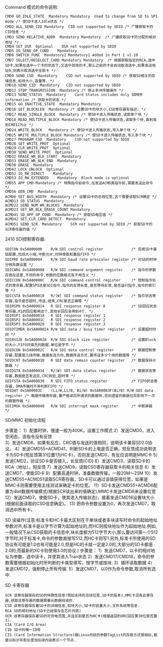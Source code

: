 

Command 模式的命令说明:

	CMD0 GO_IDLE_STATE  Mandatory Mandatory  Used to change from SD to SPI mode /* 使SD卡进入Idle状态 */
	CMD2 ALL_SEND_CID Mandatory  CID not supported by SDIO /* 广播获取卡的CID信息 */
	CMD3 SEND_RELATIVE_ADDR  Mandatory Mandatory  /* 广播获取SD卡所分配的相对地址 */
	CMD4 SET_DSR  Optional    DSR not supported by SDIO 
	CMD5 IO_SEND_OP_COND    Mandatory  
	CMD6 SWITCH_FUNC  Mandatory1 Mandatory1 Added in Part 1 v1.10 
	CMD7 SELECT/DESELECT_CARD Mandatory Mandatory  /* 根据获取指定的RCA,选中SD卡,如果在选中一个卡的状态下,又选中其他的卡,那么之前的卡会自动取消选中,如果发送地址0,则表示取消选中全部卡 */
	CMD9 SEND_CSD  Mandatory    CSD not supported by SDIO /* 获取SD相关的存储信息,如块大小,容量等. */
	CMD10 SEND_CID  Mandatory   CID not supported by SDIO 
	CMD12 STOP_TRANSMISSION  Mandatory /* 停止多块传输操作 */
	CMD13 SEND_STATUS  Mandatory    Card Status includes only SDMEM information /* 获取卡的状态 */
	CMD15 GO_INACTIVE_STATE  Mandatory Mandatory  
	CMD16 SET_BLOCKLEN  Mandatory /* 设置SD卡的块大小,CSD寄存器有描述. */
	CMD17 READ_SINGLE_BLOCK  Mandatory /* 使SD卡进入传输状态,读取单个块 */
	CMD18 READ_MULTIPLE_BLOCK Mandatory /* 使SD卡进入传输状态,读取多个块,直到收到CMD12为止 */
	CMD24 WRITE_BLOCK   Mandatory /* 使SD卡进入传输状态,写入单个块 */   
	CMD25 WRITE_MULTIPLE_BLOCK Mandatory /* 使SD卡进入传输状态,写入多个块 */    
	CMD27 PROGRAM_CSD  Mandatory    CSD not supported by SDIO 
	CMD28 SET_WRITE_PROT  Optional   
	CMD29 CLR_WRITE_PROT  Optional    
	CMD30 SEND_WRITE_PROT  Optional    
	CMD32 ERASE_WR_BLK_START  Mandatory    
	CMD33 ERASE_WR_BLK_END  Mandatory    
	CMD38 ERASE  Mandatory    
	CMD42 LOCK_UNLOCK  Optional    
	CMD52 IO_RW_DIRECT    Mandatory  
	CMD53 IO_RW_EXTENDED    Mandatory  Block mode is optional 
	CMD55 APP_CMD Mandatory /* 特殊指令前命令,在发送ACMD类指令前,需要发送此命令 */  
	CMD56 GEN_CMD  Mandatory    
	ACMD6 SET_BUS_WIDTH  Mandatory /* 设置SD卡的总线位宽,这个需要读取SCR确定 */ 
	ACMD13 SD_STATUS  Mandatory    
	ACMD22 SEND_NUM_WR_BLOCKS  Mandatory    
	ACMD23 SET_WR_BLK_ERASE_COUNT Mandatory     
	ACMD41 SD_APP_OP_COND  Mandatory /* 获取SD电压值 */
	ACMD42 SET_CLR_CARD_DETECT  Mandatory    
	ACMD51 SEND_SCR  Mandatory    SCR not supported by SDIO /* 获取SD卡的SCR寄存器的值 */

2410 SDI控制寄存器:
	
	SDICON 0x5A000000    R/W SDI control register             /* 完成SD卡基础配置,包括大小端,中断允许,时钟使能和重启FIFO */
	SDIPRE 0x5A000004    R/W SDI baud rate prescaler register /* 对SD的时钟分频系数设置 */
	SDICARG 0x5A000008   R/W SDI command argument register    /* 指令的参数存放在这里,不同的命令,参数的位数格式有不用含义 */
	SDICCON 0x5A00000C   R/W SDI command control register     /* 控制指令形式的寄存器,配置SPI还是SDI指令,指令的反馈长度,是否等待反馈,是否运行指令,指令的索引等 */
	SDICSTA 0x5A000010   R/(W) SDI command status register    /* 指令状态寄存器,指令是否超时,传送,结束,CRC是否正确等 */
	SDIRSP0 0x5A000014   R SDI response register 0            /* SD回应状态寄存器,R1的回应都用这个,其他长回应会用到4个. */
	SDIRSP1 0x5A000018   R SDI response register 1
	SDIRSP2 0x5A00001C   R SDI response register 2
	SDIRSP3 0x5A000020   R SDI response register 3
	SDIDTIMER 0x5A000024 R/W SDI data / busy timer register   /* 设置超时时间 */
	SDIBSIZE 0x5A000028  R/W SDI block size register          /* 设置Block的大小,FIFO共填充的数据.单位是字节 */
	SDIDCON 0x5A00002C   R/W SDI data control register        /* 数据控制寄存器,配置是几线传输,数据发送方向,数据传送方式,要传送多少个块的数据等 */
	SDIDCNT 0x5A000030   R SDI data remain counter register   /* 数据保持计数器 */
	SDIDSTA 0x5A000034   R/(W) SDI data status register       /* 数据状态寄存器,数据是否发送完,CRC效验,超时等 */
	SDIFSTA 0x5A000038   R SDI FIFO status register           /* FIFO状态寄存器，DMA传输时不用判断FIFO */
	SDIDAT 0x5A00003C    (Li/W,Li/B, Bi/W) 0x5A00003F(Bi/B) R/W SDI data register /* 数据传输寄存器,要严格读完所请求的数据块,否则遗留的数据位将影响下一次的数据传输 */
	SDIIMSK 0x5A000040   R/W SDI interrupt mask register      /* 中断屏蔽 */

SD/MMC 初始化流程

步骤是：
	1）配置时钟，慢速一般为400K，设置工作模式
	2）发送CMD0，进入空闲态，该指令没有反馈	
	3）发送CMD8，如果有反应，CRC值与发送的值相同，说明该卡兼容SD2.0协议。
	4）发送CMD55+ACMD41，判断SD卡的上电是否正确，短反馈成功说明该卡为SD卡(短反馈第31位置1为HC卡)，否则发送CMD0，有反应说明是MMC卡
	5）发送CMD2，验证SD卡是否接入，长反馈(CID)
	6）发送CMD3，读取SD卡的RCA（地址），短反馈
	7）发送CMD9，读取CSD寄存器获取卡的相关信息
	8）发送CMD7，使能SD卡
	9）配置高速时钟，准备数据传输，一般20M～25M
	10）发送CMD55+ACMD51读取SCR寄存器，SD卡可以通过该值获得位宽，如果是MMC卡则需要使用主线测试来确定卡的位宽。
	11）SD卡发送CMD55+ACMD6配置为4bit数据传输模式(根据SCR读出来的值确定),MMC卡发送CMD6来设置位宽
	12）发送CMD7，使能SD卡，使其进入传输状态)，接着发送CMD16设置块大小(根据前面读取的CSD信息确定)。
	13) 把命令参数设置为0，再次发送CMD7，取消选中所有卡。

SD 读操作(注意:标准卡和HC卡最大区别在于单块或者多块读写时命令的起始地址参数对齐,标准卡是以字节计算为起始地址的,而HC则按块地址作为起始地址.例如,一般情况下从CSD获取的卡信息中,块长度都为512字节大小,那么要访问第一个512字节时,对于标准卡,命令的参数直接写512,而HC卡则写1.另外,标准卡所使用的SD协议有可能是1.0也有可能是2.0,但是HC的卡就一定是2.0的,大部分的SD卡都是2.0的,而最新的XC卡则使用3.0的协议.)
步骤是：
	1）发送CMD7，以卡的相对地址为参数，选中该卡，并使其进入Tran状态
	2）发送CMD17/CMD18，命令的参数需要根据初始化时所判断的卡类型填写，按字节或按块.
	3）循环读取数据
	4）发送CMD12，强制停止所有传输.
	5）发送CMD7，以0作为命令参数,取消所有选中.


SD 卡寄存器

	SCR 该寄存器保存的SD的特殊性信息(例如支持的总线位宽,SD卡的版本),MMC卡没有此寄存器,获取该寄存器的数据需要从数据线读的.
	CSD 该寄存器保存着SD卡的详细信息,如块大小,SD卡的容量大小,文件系统等信息.
	RCA SD的相对地址(SD卡已经保存在芯片内部)
	OCR 该寄存器保存着SD的可供电范围,并且区别是否为HC卡(根据返回的ORC回应第30位是否置1).
	CIA (Card I/O Area)
	CID SD卡的唯一ID号
	CIS (Card Information Structure)跟Linux内核的参数TagList的存放方式很相似,都是以标识号和长度加后续内容表示一个节点.


